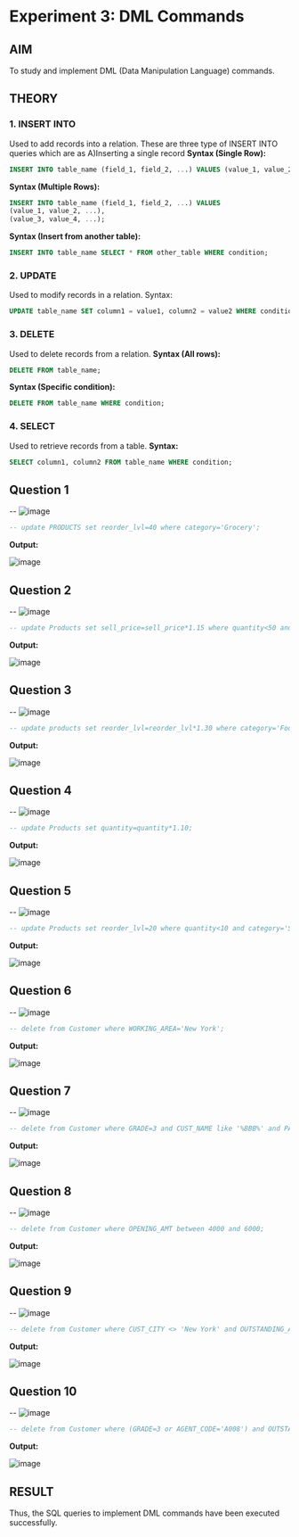 # Experiment 3: DML Commands

## AIM
To study and implement DML (Data Manipulation Language) commands.

## THEORY

### 1. INSERT INTO
Used to add records into a relation.
These are three type of INSERT INTO queries which are as
A)Inserting a single record
**Syntax (Single Row):**
```sql
INSERT INTO table_name (field_1, field_2, ...) VALUES (value_1, value_2, ...);
```
**Syntax (Multiple Rows):**
```sql
INSERT INTO table_name (field_1, field_2, ...) VALUES
(value_1, value_2, ...),
(value_3, value_4, ...);
```
**Syntax (Insert from another table):**
```sql
INSERT INTO table_name SELECT * FROM other_table WHERE condition;
```
### 2. UPDATE
Used to modify records in a relation.
Syntax:
```sql
UPDATE table_name SET column1 = value1, column2 = value2 WHERE condition;
```
### 3. DELETE
Used to delete records from a relation.
**Syntax (All rows):**
```sql
DELETE FROM table_name;
```
**Syntax (Specific condition):**
```sql
DELETE FROM table_name WHERE condition;
```
### 4. SELECT
Used to retrieve records from a table.
**Syntax:**
```sql
SELECT column1, column2 FROM table_name WHERE condition;
```
**Question 1**
--
-- ![image](https://github.com/user-attachments/assets/c8ed2c96-971a-4afa-8aef-6ceaa8ee73aa)


```sql
-- update PRODUCTS set reorder_lvl=40 where category='Grocery';
```

**Output:**

![image](https://github.com/user-attachments/assets/8fc512c5-3539-4a51-86cb-98a52d113cb3)


**Question 2**
---
-- ![image](https://github.com/user-attachments/assets/ff56cb5d-2aa7-4324-a928-17d99a92fe0a)


```sql
-- update Products set sell_price=sell_price*1.15 where quantity<50 and supplier_id=10;
```

**Output:**

![image](https://github.com/user-attachments/assets/205e43f4-b346-4cc8-812f-2daa44ff44ce)


**Question 3**
---
-- ![image](https://github.com/user-attachments/assets/61076362-5534-4f85-8a68-97e57aa54527)


```sql
-- update products set reorder_lvl=reorder_lvl*1.30 where category='Food' and quantity<(reorder_lvl*0.5) ;
```

**Output:**

![image](https://github.com/user-attachments/assets/36808404-880d-46a7-aa00-f5f3c6bc418c)


**Question 4**
---
-- ![image](https://github.com/user-attachments/assets/db61b07a-5fb0-4c9d-8abd-1b576723145c)


```sql
-- update Products set quantity=quantity*1.10;
```

**Output:**

![image](https://github.com/user-attachments/assets/adf7e262-d139-4227-ac46-8d0e6503e8fa)


**Question 5**
---
-- ![image](https://github.com/user-attachments/assets/b2bc4d0c-a266-4de0-af7b-0cbd4c447d33)


```sql
-- update Products set reorder_lvl=20 where quantity<10 and category='Snacks';
```

**Output:**

![image](https://github.com/user-attachments/assets/500c4db6-b435-4bd2-aa43-280d513f7929)


**Question 6**
---
-- ![image](https://github.com/user-attachments/assets/8d631881-9048-4c23-845f-5447d904770f)


```sql
-- delete from Customer where WORKING_AREA='New York';
```

**Output:**

![image](https://github.com/user-attachments/assets/e452fb49-d3d7-4643-8620-0d7a07be37bc)


**Question 7**
---
-- ![image](https://github.com/user-attachments/assets/2dc1d0ab-9dea-4ac0-a94e-3856e0b55769)


```sql
-- delete from Customer where GRADE=3 and CUST_NAME like '%BBB%' and PAYMENT_AMT >2000;
```

**Output:**

![image](https://github.com/user-attachments/assets/072f101d-5a43-49af-8518-8af10322e8c6)


**Question 8**
---
-- ![image](https://github.com/user-attachments/assets/37796a55-a562-4354-8e38-44955d2763ce)


```sql
-- delete from Customer where OPENING_AMT between 4000 and 6000;
```

**Output:**

![image](https://github.com/user-attachments/assets/6e5cd051-40ac-43ff-8f53-d543cc02d9ec)


**Question 9**
---
-- ![image](https://github.com/user-attachments/assets/358305df-06be-42aa-9cf8-df85dd8cbc4e)

```sql
-- delete from Customer where CUST_CITY <> 'New York' and OUTSTANDING_AMT>5000;
```

**Output:**

![image](https://github.com/user-attachments/assets/e32c1d1d-28d4-411f-85e8-3488d78806c5)


**Question 10**
---
-- ![image](https://github.com/user-attachments/assets/80bec1b7-c573-405e-a4f1-7c866508b665)


```sql
-- delete from Customer where (GRADE=3 or AGENT_CODE='A008') and OUTSTANDING_AMT<5000;
```

**Output:**

![image](https://github.com/user-attachments/assets/21f4db31-cb75-4d9c-afcf-41fe3dadc2d7)


## RESULT
Thus, the SQL queries to implement DML commands have been executed successfully.

